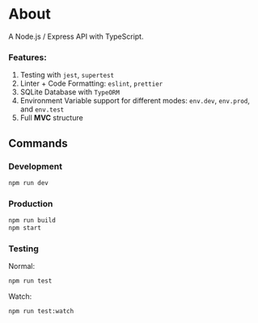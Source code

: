 # About

A Node.js / Express API with TypeScript.

### Features:

1. Testing with `jest`, `supertest`
2. Linter + Code Formatting: `eslint`, `prettier`
3. SQLite Database with `TypeORM`
4. Environment Variable support for different modes: `env.dev`, `env.prod`, and `env.test`
5. Full **MVC** structure

## Commands

### Development

```sh
npm run dev
```

### Production

```sh
npm run build
npm start
```

### Testing

Normal:

```sh
npm run test
```

Watch:

```sh
npm run test:watch
```
